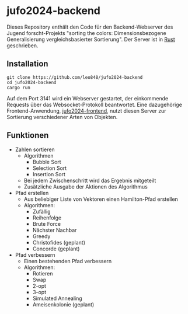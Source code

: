 # jufo2024-backend

Dieses Repository enthält den Code für den Backend-Webserver des Jugend forscht-Projekts "sorting the colors: Dimensionsbezogene Generalisierung vergleichsbasierter Sortierung". Der Server ist in [Rust](https://www.rust-lang.org) geschrieben.

## Installation

```
git clone https://github.com/leo848/jufo2024-backend
cd jufo2024-backend
cargo run
```

Auf dem Port 3141 wird ein Webserver gestartet, der einkommende Requests über das Websocket-Protokoll beantwortet. Eine dazugehörige Frontend-Anwendung, [jufo2024-frontend](https://github.com/leo848/jufo2024-frontend), nutzt diesen Server zur Sortierung verschiedener Arten von Objekten.

## Funktionen

- Zahlen sortieren
    - Algorithmen
        - Bubble Sort
        - Selection Sort
        - Insertion Sort
    - Bei jedem Zwischenschritt wird das Ergebnis mitgeteilt
    - Zusätzliche Ausgabe der Aktionen des Algorithmus
- Pfad erstellen
    - Aus beliebiger Liste von Vektoren einen Hamilton-Pfad erstellen
    - Algorithmen:
        - Zufällig
        - Reihenfolge
        - Brute Force
        - Nächster Nachbar
        - Greedy
        - Christofides (geplant)
        - Concorde (geplant)
- Pfad verbessern
    - Einen bestehenden Pfad verbessern
    - Algorithmen:
        - Rotieren
        - Swap
        - 2-opt
        - 3-opt
        - Simulated Annealing
        - Ameisenkolonie (geplant)
